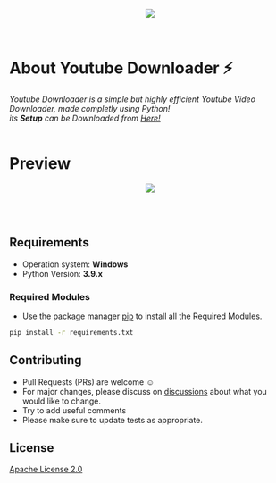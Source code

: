 <p align="center">
  <img src="https://user-images.githubusercontent.com/87000693/153275345-da4203e9-9185-4e6c-8ab9-679aa3ff0203.png" >
</p>
<br/>


# About Youtube Downloader  ⚡
*Youtube Downloader is a simple but highly efficient Youtube Video Downloader, made completly using Python!*
<br/>
*its **Setup** can be Downloaded from [Here!](www.example.com)*
<br/>
<br/>

# Preview
<p align="center">
  <img src="https://user-images.githubusercontent.com/87000693/153268745-3d821bf8-b14a-464e-a61e-ba9061d291c5.JPG" >
</p>
<br/>
<br/>

## Requirements
* Operation system: **Windows**
* Python Version: **3.9.x**

### Required Modules
* Use the package manager [pip](https://pip.pypa.io/en/stable/) to install all the Required Modules.
```bash
pip install -r requirements.txt
```


## Contributing
* Pull Requests (PRs) are welcome :relaxed:
* For major changes, please discuss on [discussions](https://github.com/iamDyeus/The-Youtube-Downloader/discussions) about what you would like to change.
* Try to add useful comments
* Please make sure to update tests as appropriate.

## License
[Apache License 2.0](https://choosealicense.com/licenses/apache-2.0/)

